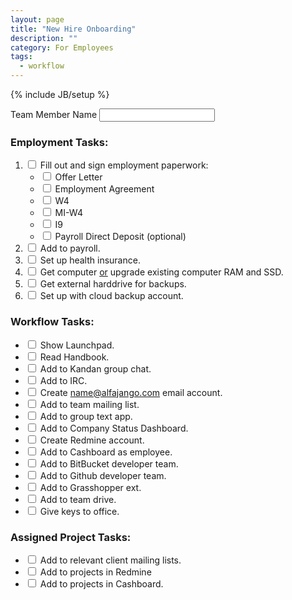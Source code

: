 ```yaml
---
layout: page
title: "New Hire Onboarding"
description: ""
category: For Employees
tags:
  - workflow
---
```

{% include JB/setup %}

<label for="member-name">Team Member Name
<input id="member-name" type="text" name="name"></label>

### Employment Tasks:

1. <label class="checkbox"><input type="checkbox"> Fill out and sign employment paperwork:</label>
   * <label class="checkbox"><input type="checkbox">  Offer Letter</label>
   * <label class="checkbox"><input type="checkbox">  Employment Agreement</label>
   * <label class="checkbox"><input type="checkbox">  W4</label>
   * <label class="checkbox"><input type="checkbox">  MI-W4</label>
   * <label class="checkbox"><input type="checkbox">  I9</label>
   * <label class="checkbox"><input type="checkbox">  Payroll Direct Deposit (optional)</label>
2. <label class="checkbox"><input type="checkbox"> Add to payroll.</label>
3. <label class="checkbox"><input type="checkbox"> Set up health insurance.</label>
4. <label class="checkbox"><input type="checkbox"> Get computer <u>or</u> upgrade existing computer RAM and SSD.</label>
5. <label class="checkbox"><input type="checkbox"> Get external harddrive for backups.</label>
6. <label class="checkbox"><input type="checkbox"> Set up with cloud backup account.</label>

### Workflow Tasks:

* <label class="checkbox"><input type="checkbox"> Show Launchpad.</label>
* <label class="checkbox"><input type="checkbox"> Read Handbook.</label>
* <label class="checkbox"><input type="checkbox"> Add to Kandan group chat.</label>
* <label class="checkbox"><input type="checkbox"> Add to IRC.</label>
* <label class="checkbox"><input type="checkbox"> Create name@alfajango.com email account.</label>
* <label class="checkbox"><input type="checkbox"> Add to team mailing list.</label>
* <label class="checkbox"><input type="checkbox"> Add to group text app.</label>
* <label class="checkbox"><input type="checkbox"> Add to Company Status Dashboard.</label>
* <label class="checkbox"><input type="checkbox"> Create Redmine account.</label>
* <label class="checkbox"><input type="checkbox"> Add to Cashboard as employee.</label>
* <label class="checkbox"><input type="checkbox"> Add to BitBucket developer team.</label>
* <label class="checkbox"><input type="checkbox"> Add to Github developer team.</label>
* <label class="checkbox"><input type="checkbox"> Add to Grasshopper ext.</label>
* <label class="checkbox"><input type="checkbox"> Add to team drive.</label>
* <label class="checkbox"><input type="checkbox"> Give keys to office.</label>

### Assigned Project Tasks:

* <label class="checkbox"><input type="checkbox"> Add to relevant client mailing lists.</label>
* <label class="checkbox"><input type="checkbox"> Add to projects in Redmine</label>
* <label class="checkbox"><input type="checkbox"> Add to projects in Cashboard.</label>
